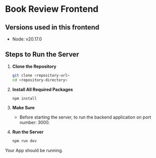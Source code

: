 # Book Review Frontend

## Versions used in this frontend

- Node: v20.17.0

## Steps to Run the Server

1. **Clone the Repository**

   ```sh
   git clone <repository-url>
   cd <repository-directory>
   ```

2. **Install All Required Packages**

   ```sh
   npm install
   ```

3. **Make Sure**

   - Before starting the server, to run the backend application on port number: 3000.

4. **Run the Server**
   ```sh
   npm run dev
   ```

Your App should be running.
